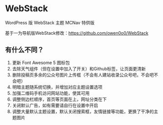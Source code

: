 # WebStack
WordPress 版 WebStack 主题 MCNav 特供版

基于一为导航版WebStack修改：https://github.com/owen0o0/WebStack

## 有什么不同？
1. 更新 Font Awesome 5 图标包
2. 去除天气组件（但在设置中加入了开关）和Github标签，让页面更清新
3. 删除投稿页多余的公众号图片上传框（不会有人建站收录公众号吧，不会吧不会吧）
4. 明暗主题随系统切换，并增加对应主题设置选项
5. 加强二维码手机访问网站功能，使其可用
7. 调整侧边栏顺序，首页等页面在上，网址分类在下
8. 关闭默认广告，如有需要请自行在设置中开启
9. 调整大量默认主题设置，默认关闭搜索框，友情链接等功能，更换了干净的主题图片

